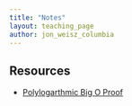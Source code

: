 ```yaml
---
title: "Notes"
layout: teaching_page
author: jon_weisz_columbia
---
```


Resources
----------
  * [Polylogarthmic Big O Proof](polylogarithmic_big_o_proof.html)